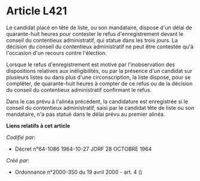 # Article L421

Le candidat placé en tête de liste, ou son mandataire, dispose d'un délai de quarante-huit heures pour contester le refus
d'enregistrement devant le conseil du contentieux administratif, qui statue dans les trois jours. La décision du conseil du
contentieux administratif ne peut être contestée qu'à l'occasion d'un recours contre l'élection.

Lorsque le refus d'enregistrement est motivé par l'inobservation des dispositions relatives aux inéligibilités, ou par la
présence d'un candidat sur plusieurs listes ou dans plus d'une circonscription, la liste dispose, pour se compléter, de
quarante-huit heures à compter de ce refus ou de la décision du conseil du contentieux administratif confirmant le refus.

Dans le cas prévu à l'alinéa précédent, la candidature est enregistrée si le conseil du contentieux administratif, saisi par
le candidat tête de liste ou son mandataire, n'a pas statué dans le délai prévu au premier alinéa.

**Liens relatifs à cet article**

_Codifié par_:

  - Décret n°64-1086 1964-10-27 JORF 28 OCTOBRE 1964

_Créé par_:

  - Ordonnance n°2000-350 du 19 avril 2000 - art. 4 ()
